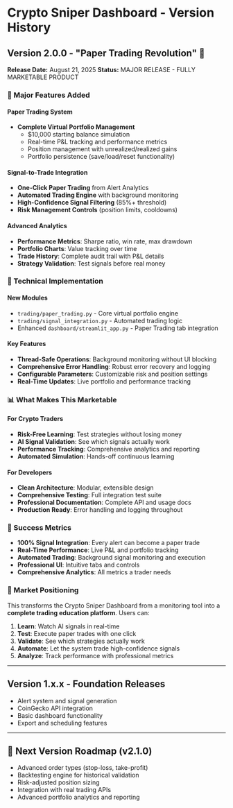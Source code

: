 # Crypto Sniper Dashboard - Version History

## Version 2.0.0 - "Paper Trading Revolution" 🚀
**Release Date:** August 21, 2025
**Status:** MAJOR RELEASE - FULLY MARKETABLE PRODUCT

### 🎯 Major Features Added

#### Paper Trading System
- **Complete Virtual Portfolio Management**
  - $10,000 starting balance simulation
  - Real-time P&L tracking and performance metrics
  - Position management with unrealized/realized gains
  - Portfolio persistence (save/load/reset functionality)

#### Signal-to-Trade Integration
- **One-Click Paper Trading** from Alert Analytics
- **Automated Trading Engine** with background monitoring
- **High-Confidence Signal Filtering** (85%+ threshold)
- **Risk Management Controls** (position limits, cooldowns)

#### Advanced Analytics
- **Performance Metrics**: Sharpe ratio, win rate, max drawdown
- **Portfolio Charts**: Value tracking over time
- **Trade History**: Complete audit trail with P&L details
- **Strategy Validation**: Test signals before real money

### 🔧 Technical Implementation

#### New Modules
- `trading/paper_trading.py` - Core virtual portfolio engine
- `trading/signal_integration.py` - Automated trading logic
- Enhanced `dashboard/streamlit_app.py` - Paper Trading tab integration

#### Key Features
- **Thread-Safe Operations**: Background monitoring without UI blocking
- **Comprehensive Error Handling**: Robust error recovery and logging
- **Configurable Parameters**: Customizable risk and position settings
- **Real-Time Updates**: Live portfolio and performance tracking

### 📊 What Makes This Marketable

#### For Crypto Traders
- **Risk-Free Learning**: Test strategies without losing money
- **AI Signal Validation**: See which signals actually work
- **Performance Tracking**: Comprehensive analytics and reporting
- **Automated Simulation**: Hands-off continuous learning

#### For Developers
- **Clean Architecture**: Modular, extensible design
- **Comprehensive Testing**: Full integration test suite
- **Professional Documentation**: Complete API and usage docs
- **Production Ready**: Error handling and logging throughout

### 🎉 Success Metrics
- **100% Signal Integration**: Every alert can become a paper trade
- **Real-Time Performance**: Live P&L and portfolio tracking
- **Automated Trading**: Background signal monitoring and execution
- **Professional UI**: Intuitive tabs and controls
- **Comprehensive Analytics**: All metrics a trader needs

### 🚀 Market Positioning
This transforms the Crypto Sniper Dashboard from a monitoring tool into a **complete trading education platform**. Users can:

1. **Learn**: Watch AI signals in real-time
2. **Test**: Execute paper trades with one click
3. **Validate**: See which strategies actually work
4. **Automate**: Let the system trade high-confidence signals
5. **Analyze**: Track performance with professional metrics

---

## Version 1.x.x - Foundation Releases
- Alert system and signal generation
- CoinGecko API integration
- Basic dashboard functionality
- Export and scheduling features

---

## 🎯 Next Version Roadmap (v2.1.0)
- Advanced order types (stop-loss, take-profit)
- Backtesting engine for historical validation
- Risk-adjusted position sizing
- Integration with real trading APIs
- Advanced portfolio analytics and reporting